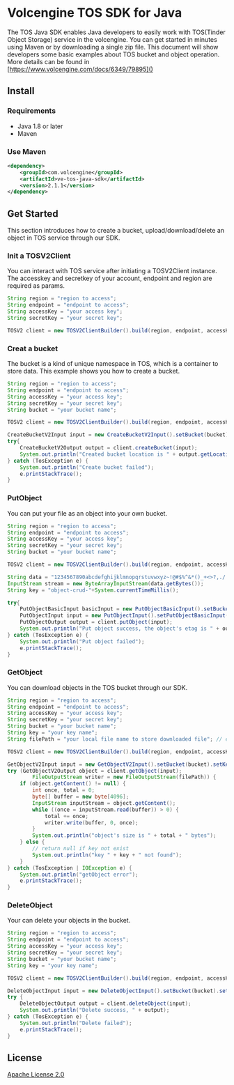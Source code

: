 # Volcengine TOS SDK for Java
The TOS Java SDK enables Java developers to easily work with TOS(Tinder Object Storage) service in the volcengine.
You can get started in minutes using Maven or by downloading a single zip file.
This document will show developers some basic examples about TOS bucket and object operation.
More details can be found in [https://www.volcengine.com/docs/6349/79895]()

## Install
### Requirements
- Java 1.8 or later
- Maven
### Use Maven
```xml
<dependency>
    <groupId>com.volcengine</groupId>
    <artifactId>ve-tos-java-sdk</artifactId>
    <version>2.1.1</version>
</dependency>
```

## Get Started
This section introduces how to create a bucket, upload/download/delete an object in TOS service through our SDK.
### Init a TOSV2Client
You can interact with TOS service after initiating a TOSV2Client instance.
The accesskey and secretkey of your account, endpoint and region are required as params.

```java
String region = "region to access";
String endpoint = "endpoint to access";
String accessKey = "your access key";
String secretKey = "your secret key";

TOSV2 client = new TOSV2ClientBuilder().build(region, endpoint, accessKey, secretKey);
```

### Creat a bucket
The bucket is a kind of unique namespace in TOS, which is a container to store data.
This example shows you how to create a bucket.
```java
String region = "region to access";
String endpoint = "endpoint to access";
String accessKey = "your access key";
String secretKey = "your secret key";
String bucket = "your bucket name";

TOSV2 client = new TOSV2ClientBuilder().build(region, endpoint, accessKey, secretKey);

CreateBucketV2Input input = new CreateBucketV2Input().setBucket(bucket);
try{
    CreateBucketV2Output output = client.createBucket(input);
    System.out.println("Created bucket location is " + output.getLocation());
} catch (TosException e) {
    System.out.println("Create bucket failed");
    e.printStackTrace();
}
```

### PutObject
You can put your file as an object into your own bucket.

```java
String region = "region to access";
String endpoint = "endpoint to access";
String accessKey = "your access key";
String secretKey = "your secret key";
String bucket = "your bucket name";

TOSV2 client = new TOSV2ClientBuilder().build(region, endpoint, accessKey, secretKey);

String data = "1234567890abcdefghijklmnopqrstuvwxyz~!@#$%^&*()_+<>?,./   :'1234567890abcdefghijklmnopqrstuvwxyz~!@#$%^&*()_+<>?,./   :'";
InputStream stream = new ByteArrayInputStream(data.getBytes());
String key = "object-crud-"+System.currentTimeMillis();

try{
    PutObjectBasicInput basicInput = new PutObjectBasicInput().setBucket(bucket).setKey(key);
    PutObjectInput input = new PutObjectInput().setPutObjectBasicInput(basicInput).setContent(stream);
    PutObjectOutput output = client.putObject(input);
    System.out.println("Put object success, the object's etag is " + output.getEtag());
} catch (TosException e) {
    System.out.println("Put object failed");
    e.printStackTrace();
}
```

### GetObject
You can download objects in the TOS bucket through our SDK.

```java
String region = "region to access";
String endpoint = "endpoint to access";
String accessKey = "your access key";
String secretKey = "your secret key";
String bucket = "your bucket name";
String key = "your key name";
String filePath = "your local file name to store downloaded file"; // eg. "/home/user/aaa.txt"

TOSV2 client = new TOSV2ClientBuilder().build(region, endpoint, accessKey, secretKey);

GetObjectV2Input input = new GetObjectV2Input().setBucket(bucket).setKey(key);
try (GetObjectV2Output object = client.getObject(input);
        FileOutputStream writer = new FileOutputStream(filePath)) {
    if (object.getContent() != null) {
        int once, total = 0;
        byte[] buffer = new byte[4096];
        InputStream inputStream = object.getContent();
        while ((once = inputStream.read(buffer)) > 0) {
            total += once;
            writer.write(buffer, 0, once);
        }
        System.out.println("object's size is " + total + " bytes");
    } else {
        // return null if key not exist
        System.out.println("key " + key + " not found");
    }
} catch (TosException | IOException e) {
    System.out.println("getObject error");
    e.printStackTrace();
}
```

### DeleteObject
Your can delete your objects in the bucket.

```java
String region = "region to access";
String endpoint = "endpoint to access";
String accessKey = "your access key";
String secretKey = "your secret key";
String bucket = "your bucket name";
String key = "your key name";

TOSV2 client = new TOSV2ClientBuilder().build(region, endpoint, accessKey, secretKey);

DeleteObjectInput input = new DeleteObjectInput().setBucket(bucket).setKey(key);
try {
    DeleteObjectOutput output = client.deleteObject(input);
    System.out.println("Delete success, " + output);
} catch (TosException e) {
    System.out.println("Delete failed");
    e.printStackTrace();
}
```

## License
[Apache License 2.0](https://www.apache.org/licenses/LICENSE-2.0.html)